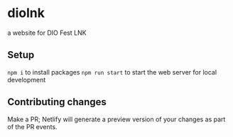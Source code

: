 # diolnk
a website for DIO Fest LNK

## Setup
`npm i` to install packages
`npm run start` to start the web server for local development

## Contributing changes
Make a PR; Netlify will generate a preview version of your changes as part of the PR events. 
